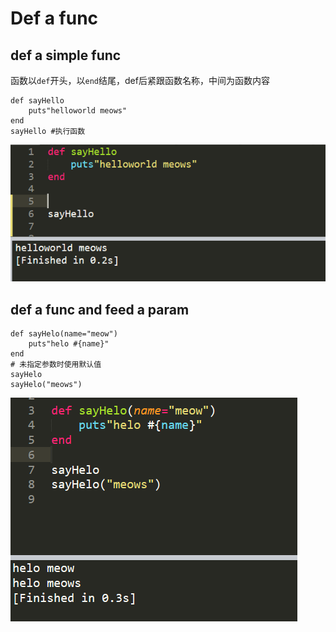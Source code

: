 # Def a func

## def a simple func

函数以`def`开头，以`end`结尾，def后紧跟函数名称，中间为函数内容

```text
def sayHello
	puts"helloworld meows"
end
sayHello #执行函数
```

![def a simple func](../.gitbook/assets/image%20%2892%29.png)

## def a func and feed a param

```text
def sayHelo(name="meow")
	puts"helo #{name}"
end
# 未指定参数时使用默认值
sayHelo
sayHelo("meows")
```

![](../.gitbook/assets/image%20%289%29.png)

